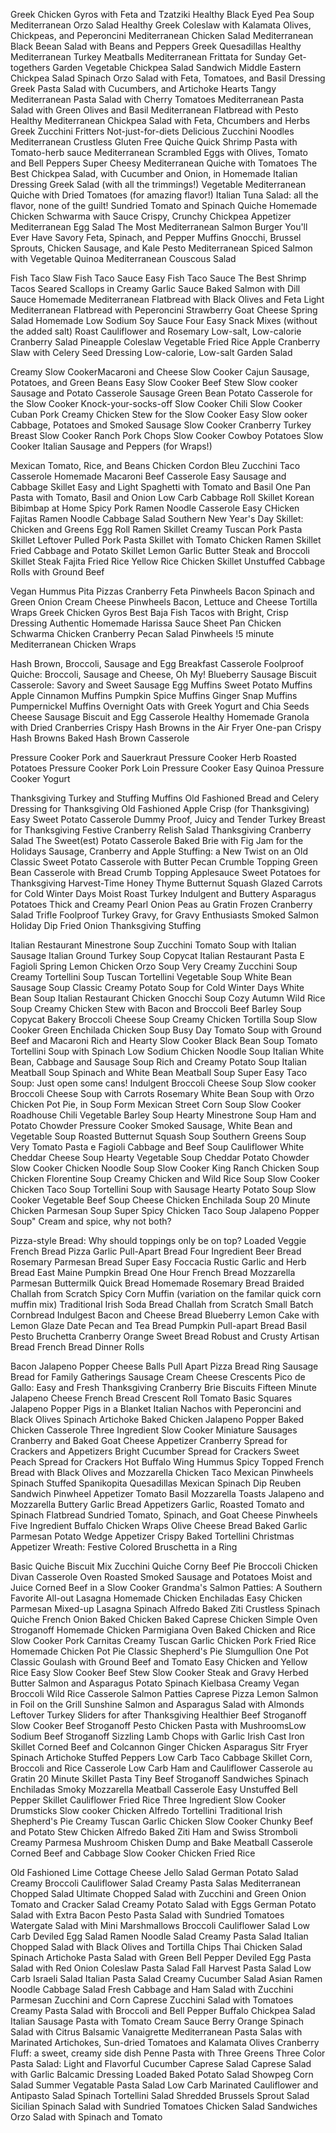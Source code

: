 Greek Chicken Gyros with Feta and Tzatziki
Healthy Black Eyed Pea Soup
Mediterranean Orzo Salad
Healthy Greek Coleslaw with Kalamata Olives, Chickpeas, and Peperoncini
Mediterranean Chicken Salad
Mediterranean Black Beean Salad with Beans and Peppers
Greek Quesadillas
Healthy Mediterranean Turkey Meatballs
Mediterranean Frittata for Sunday Get-togethers
Garden Vegetable Chickpea Salad Sandwich
Middle Eastern Chickpea Salad
Spinach Orzo Salad with Feta, Tomatoes, and Basil Dressing
Greek Pasta Salad with Cucumbers, and Artichoke Hearts
Tangy Mediterranean Pasta Salad with Cherry Tomatoes
Mediterranean Pasta Salad with Green Olives and Basil
Mediterranean Flatbread with Pesto
Healthy Mediterranean Chickpea Salad with Feta, Chcumbers and Herbs
Greek Zucchini Fritters
Not-just-for-diets Delicious Zucchini Noodles
Mediterranean Crustless Gluten Free Quiche
Quick Shrimp Pasta with Tomato-herb sauce
Mediterranean Scrambled Eggs with Olives, Tomato and Bell Peppers
Super Cheesy Mediterranean Quiche with Tomatoes
The Best Chickpea Salad, with Cucumber and Onion, in Homemade Italian Dressing
Greek Salad (with all the trimmings!)
Vegetable Mediterranean Quiche with Dried Tomatoes (for amazing flavor!)
Italian Tuna Salad: all the flavor, none of the guilt!
Sundried Tomato and Spinach Quiche
Homemade Chicken Schwarma with Sauce
Crispy, Crunchy Chickpea Appetizer
Mediterranean Egg Salad
The Most Mediterranean Salmon Burger You'll Ever Have
Savory Feta, Spinach, and Pepper Muffins
Gnocchi, Brussel Sprouts, Chicken Sausage, and Kale Pesto
Mediterranean Spiced Salmon with Vegetable Quinoa
Mediterranean Couscous Salad

Fish Taco Slaw
Fish Taco Sauce
Easy Fish Taco Sauce
The Best Shrimp Tacos
Seared Scallops in Creamy Garlic Sauce
Baked Salmon with Dill Sauce
Homemade Mediterranean Flatbread with Black Olives and Feta
Light Mediterranean Flatbread with Peperoncini
Strawberry Goat Cheese Spring Salad
Homemade Low Sodium Soy Sauce
Four Easy Snack Mixes (without the added salt)
Roast Cauliflower and Rosemary
Low-salt, Low-calorie Cranberry Salad
Pineapple Coleslaw
Vegetable Fried Rice
Apple Cranberry Slaw with Celery Seed Dressing
Low-calorie, Low-salt Garden Salad

Creamy Slow CookerMacaroni and Cheese
Slow Cooker Cajun Sausage, Potatoes, and Green Beans
Easy Slow Cooker Beef Stew
Slow cooker Sausage and Potato Casserole
Sausage Green Bean Potato Casserole for the Slow Cooker
Knock-your-socks-off Slow Cooker Chili
Slow Cooker Cuban Pork
Creamy Chicken Stew for the Slow Cooker
Easy Slow ooker Cabbage, Potatoes and Smoked Sausage
Slow Cooker Cranberry Turkey Breast
Slow Cooker Ranch Pork Chops
Slow Cooker Cowboy Potatoes
Slow Cooker Italian Sausage and Peppers (for Wraps!)

Mexican Tomato, Rice, and Beans
Chicken Cordon Bleu
Zucchini Taco Casserole
Homemade Macaroni Beef Casserole
Easy Sausage and Cabbage Skillet
Easy and Light Spaghetti with Tomato and Basil
One Pan Pasta with Tomato, Basil and Onion
Low Carb Cabbage Roll Skillet
Korean Bibimbap at Home
Spicy Pork Ramen Noodle Casserole
Easy CHicken Fajitas
Ramen Noodle Cabbage Salad
Southern New Year's Day Skillet: Chicken and Greens
Egg Roll Ramen Skillet
Creamy Tuscan Pork Pasta Skillet
Leftover Pulled Pork Pasta Skillet with Tomato
Chicken Ramen Skillet
Fried Cabbage and Potato Skillet
Lemon Garlic Butter Steak and Broccoli Skillet
Steak Fajita Fried Rice
Yellow Rice Chicken Skillet
Unstuffed Cabbage Rolls with Ground Beef

Vegan Hummus Pita Pizzas
Cranberry Feta Pinwheels
Bacon Spinach and Green Onion Cream Cheese Pinwheels
Bacon, Lettuce and Cheese Tortilla Wraps
Greek Chicken Gyros
Best Baja Fish Tacos with Bright, Crisp Dressing
Authentic Homemade Harissa Sauce
Sheet Pan Chicken Schwarma
Chicken Cranberry Pecan Salad Pinwheels
!5 minute Mediterranean Chicken Wraps

Hash Brown, Broccoli, Sausage and Egg Breakfast Casserole
Foolproof Quiche: Broccoli, Sausage and Cheese, Oh My!
Blueberry Sausage Biscuit Casserole: Savory and Sweet
Sausage Egg Muffins
Sweet Potato Muffins
Apple Cinnamon Muffins
Pumpkin Spice Muffins
Ginger Snap Muffins
Pumpernickel Muffins
Overnight Oats with Greek Yogurt and Chia Seeds
Cheese Sausage Biscuit and Egg Casserole
Healthy Homemade Granola with Dried Cranberries
Crispy Hash Browns in the Air Fryer
One-pan Crispy Hash Browns
Baked Hash Brown Casserole

Pressure Cooker Pork and Sauerkraut
Pressure Cooker Herb Roasted Potatoes
Pressure Cooker Pork Loin
Pressure Cooker Easy Quinoa
Pressure Cooker Yogurt

Thanksgiving Turkey and Stuffing Muffins
Old Fashioned Bread and Celery Dressing for Thanksgiving
Old Fashioned Apple Crisp (for Thanksgiving)
Easy Sweet Potato Casserole
Dummy Proof, Juicy and Tender Turkey Breast for Thanksgiving
Festive Cranberry Relish Salad
Thanksgiving Cranberry Salad
The Sweet(est) Potato Casserole
Baked Brie with Fig Jam for the Holidays
Sausage, Cranberry and Apple Stuffing: a New Twist on an Old Classic
Sweet Potato Casserole with Butter Pecan Crumble Topping
Green Bean Casserole with Bread Crumb Topping
Applesauce Sweet Potatoes for Thanksgiving
Harvest-Time Honey Thyme Butternut Squash
Glazed Carrots for Cold Winter Days
Moist Roast Turkey
Indulgent and Buttery Asparagus Potatoes
Thick and Creamy Pearl Onion Peas au Gratin
Frozen Cranberry Salad Trifle
Foolproof Turkey Gravy, for Gravy Enthusiasts
Smoked Salmon Holiday Dip
Fried Onion Thanksgiving Stuffing

Italian Restaurant Minestrone Soup
Zucchini Tomato Soup with Italian Sausage
Italian Ground Turkey Soup
Copycat Italian Restaurant Pasta E Fagioli
Spring Lemon Chicken Orzo Soup
Very Creamy Zucchini Soup
Creamy Tortellini Soup
Tuscan Tortellini Vegetable Soup
White Bean Sausage Soup
Classic Creamy Potato Soup for Cold Winter Days
White Bean Soup
Italian Restaurant Chicken Gnocchi Soup
Cozy Autumn Wild Rice Soup
Creamy Chicken Stew with Bacon and Broccoli
Beef Barley Soup
Copycat Bakery Broccoli Cheese Soup
Creamy Chicken Tortilla Soup
Slow Cooker Green Enchilada Chicken Soup
Busy Day Tomato Soup with Ground Beef and Macaroni
Rich and Hearty Slow Cooker Black Bean Soup
Tomato Tortellini Soup with Spinach
Low Sodium Chicken Noodle Soup
Italian White Bean, Cabbage and Sausage Soup
Rich and Creamy Potato Soup
Italian Meatball Soup
Spinach and White Bean Meatball Soup
Super Easy Taco Soup: Just open some cans!
Indulgent Broccoli Cheese Soup
Slow cooker Broccoli Cheese Soup with Carrots
Rosemary White Bean Soup with Orzo
Chicken Pot Pie, in Soup Form
Mexican Street Corn Soup
Slow Cooker Roadhouse Chili
Vegetable Barley Soup
Hearty Minestrone Soup
Ham and Potato Chowder
Pressure Cooker Smoked Sausage, White Bean and Vegetable Soup
Roasted Butternut Squash Soup
Southern Greens Soup
Very Tomato Pasta e Fagioli
Cabbage and Beef Soup
Cauliflower White Cheddar Cheese Soup
Hearty Vegetable Soup
Cheddar Potato Chowder
Slow Cooker Chicken Noodle Soup
Slow Cooker King Ranch Chicken Soup
Chicken Florentine Soup
Creamy Chicken and Wild Rice Soup
Slow Cooker Chicken Taco Soup
Tortellini Soup with Sausage
Hearty Potato Soup
Slow Cooker Vegetable Beef Soup
Cheese Chicken Enchilada Soup
20 Minute Chicken Parmesan Soup
Super Spicy Chicken Taco Soup
Jalapeno Popper Soup" Cream and spice, why not both?

Pizza-style Bread: Why should toppings only be on top?
Loaded Veggie French Bread Pizza
Garlic Pull-Apart Bread
Four Ingredient Beer Bread
Rosemary Parmesan Bread
Super Easy Foccacia
Rustic Garlic and Herb Bread
East Maine Pumpkin Bread
One Hour French Bread
Mozzarella Parmesan Buttermilk Quick Bread
Homemade Rosemary Bread
Braided Challah from Scratch
Spicy Corn Muffin (variation on the familar quick corn muffin mix)
Traditional Irish Soda Bread
Challah from Scratch
Small Batch Cornbread
Indulgest Bacon and Cheese Bread
Blueberry Lemon Cake with Lemon Glaze
Date Pecan and Tea Bread
Pumpkin Pull-apart Bread
Basil Pesto Bruchetta
Cranberry Orange Sweet Bread
Robust and Crusty Artisan Bread
French Bread Dinner Rolls

Bacon Jalapeno Popper Cheese Balls
Pull Apart Pizza Bread Ring
Sausage Bread for Family Gatherings
Sausage Cream Cheese Crescents
Pico de Gallo: Easy and Fresh
Thanksgiving Cranberry Brie Biscuits
Fifteen Minute Jalapeno Cheese French Bread
Crescent Roll Tomato Basic Squares
Jalapeno Popper Pigs in a Blanket
Italian Nachos with Peperoncini and Black Olives
Spinach Artichoke Baked Chicken
Jalapeno Popper Baked Chicken Casserole
Three Ingredient Slow Cooker Miniature Sausages
Cranberry and Baked Goat Cheese Appetizer
Cranberry Spread for Crackers and Appetizers
Bright Cucumber Spread for Crackers
Sweet Peach Spread for Crackers
Hot Buffalo Wing Hummus
Spicy Topped French Bread with Black Olives and Mozzarella
Chicken Taco Mexican Pinwheels
Spinach Stuffed Spanikopita Quesadillas
Mexican Spinach Dip
Reuben Sandwich Pinwheel Appetizer
Tomato Basil Mozzarella Toasts
Jalapeno and Mozzarella Buttery Garlic Bread Appetizers
Garlic, Roasted Tomato and Spinach Flatbread
Sundried Tomato, Spinach, and Goat Cheese Pinwheels
Five Ingredient Buffalo Chicken Wraps
Olive Cheese Bread
Baked Garlic Parmesan Potato Wedge Appetizer
Crispy Baked Tortellini
Christmas Appetizer Wreath: Festive Colored Bruschetta in a Ring


Basic Quiche
Biscuit Mix Zucchini Quiche
Corny Beef Pie
Broccoli Chicken Divan Casserole
Oven Roasted Smoked Sausage and Potatoes
Moist and Juice Corned Beef in a Slow Cooker
Grandma's Salmon Patties: A Southern Favorite
All-out Lasagna
Homemade Chicken Enchiladas
Easy Chicken Parmesan
Mixed-up Lasagna
Spinach Alfredo Baked Ziti
Crustless Spinach Quiche
French Onion Baked Chicken
Baked Caprese Chicken
Simple Oven Stroganoff
Homemade Chicken Parmigiana
Oven Baked Chicken and Rice
Slow Cooker Pork Carnitas
Creamy Tuscan Garlic Chicken
Pork Fried Rice
Homemade Chicken Pot Pie
Classic Shepherd's Pie
Slumgullion
One Pot Classic Goulash with Ground Beef and Tomato
Easy Chicken and Yellow Rice
Easy Slow Cooker Beef Stew
Slow Cooker Steak and Gravy
Herbed Butter Salmon and Asparagus
Potato Spinach Kielbasa
Creamy Vegan Broccoli Wild Rice Casserole
Salmon Patties
Caprese Pizza
Lemon Salmon in Foil on the Grill
Sunshine Salmon and Asparagus Salad with Almonds
Leftover Turkey Sliders for after Thanksgiving
Healthier Beef Stroganoff
Slow Cooker Beef Stroganoff
Pesto Chicken Pasta with MushroomsLow Sodium Beef Stroganoff
Sizzling Lamb Chops with Garlic
Irish Cast Iron Skillet Corned Beef and Colcannon
Ginger Chicken Asparagus Sitr Fryer
Spinach Artichoke Stuffed Peppers
Low Carb Taco Cabbage Skillet
Corn, Broccoli and Rice Casserole
Low Carb Ham and Cauliflower Casserole au Gratin
20 Minute Skillet Pasta
Tiny Beef Stroganoff Sandwiches
Spinach Enchiladas
Smoky Mozzarella Meatball Casserole
Easy Unstuffed Bell Pepper Skillet
Cauliflower Fried Rice
Three Ingredient Slow Cooker Drumsticks
Slow cooker Chicken Alfredo Tortellini
Traditional Irish Shepherd's Pie
Creamy Tuscan Garlic Chicken
Slow Cooker Chunky Beef and Potato Stew
Chicken Alfredo Baked Ziti
Ham and Swiss Stromboli
Creamy Parmesa Mushroom Chisken
Dump and Bake Meatball Casserole
Corned Beef and Cabbage
Slow Cooker Chicken Fried Rice

Old Fashioned Lime Cottage Cheese Jello Salad
German Potato Salad
Creamy Broccoli Cauliflower Salad
Creamy Pasta Salas
Mediterranean Chopped Salad
Ultimate Chopped Salad with Zucchini and Green Onion
Tomato and Cracker Salad
Creamy Potato Salad with Eggs
German Potato Salad with Extra Bacon
Pesto Pasta Salad with Sundried Tomatoes
Watergate Salad with Mini Marshmallows
Broccoli Cauliflower Salad
Low Carb Deviled Egg Salad
Ramen Noodle Salad
Creamy Pasta Salad
Italian Chopped Salad with Black Olives and Tortilla Chips
Thai Chicken Salad
Spinach Artichoke Pasta Salad with Green Bell Pepper
Deviled Egg Pasta Salad with Red Onion
Coleslaw Pasta Salad
Fall Harvest Pasta Salad
Low Carb Israeli Salad
Italian Pasta Salad
Creamy Cucumber Salad
Asian Ramen Noodle Cabbage Salad
Fresh Cabbage and Ham Salad with Zucchini
Parmesan Zucchini and Corn
Caprese Zucchini Salad with Tomatoes
Creamy Pasta Salad with Broccoli and Bell Pepper
Buffalo Chickpea Salad
Italian Sausage Pasta with Tomato Cream Sauce
Berry Orange Spinach Salad with Citrus Balsamic Vanaigrette
Mediterranean Pasta Salas with Marinated Artichokes, Sun-dried Tomatoes and Kalamata Olives
Cranberry Fluff: a sweet, creamy side dish
Penne Pasta with Three Greens
Three Color Pasta Salad: Light and Flavorful
Cucumber Caprese Salad
Caprese Salad with Garlic Balcamic Dressing
Loaded Baked Potato Salad
Showpeg Corn Salad
Summer Vegatable Pasta Salad
Low Carb Marinated Cauliflower and Antipasto Salad
Spinach Tortellini Salad
Shredded Brussels Sprout Salad
Sicilian Spinach Salad with Sundried Tomatoes
Chicken Salad Sandwiches
Orzo Salad with Spinach and Tomato